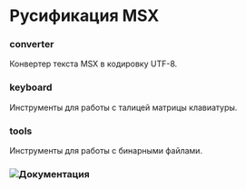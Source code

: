 # Русификация MSX 

### converter
Конвертер текста MSX в кодировку UTF-8.

### keyboard
Инструменты для работы с талицей матрицы клавиатуры.

### tools
Инструменты для работы с бинарными файлами.

### ![Документация](https://sysadminmosaic.ru/msx/russification)
